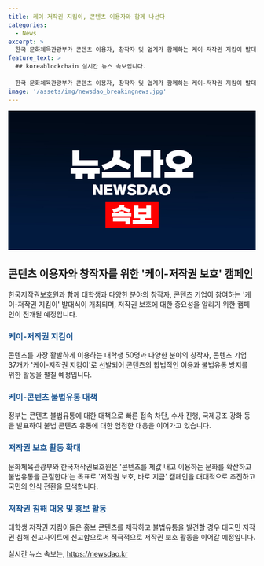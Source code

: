 ```yaml
---
title: 케이-저작권 지킴이, 콘텐츠 이용자와 함께 나선다
categories:
  - News
excerpt: >
  한국 문화체육관광부가 콘텐츠 이용자, 창작자 및 업계가 함께하는 케이-저작권 지킴이 발대식을 통해 저작권 보호 활동에 앞장선다. 대학생과 각 분야의 창작자, 콘텐츠 기업 등으로 구성된 이들은 불법 콘텐츠 유통에 대응하고 국민의 저작권 보호 인식을 높이기 위해 다양한 활동을 펼치고 있다. 또한, 케이-콘텐츠의 세계적 확산에 대응하기 위해 국내외에서의 저작권 보호 활동을 더욱 강화할 계획이다. 저작물을 이용할 때 정당한 대가를 지불하는 것이 당연한데, 케이-저작권 지킴이가 이를 위해 앞장서 주길 바란다고 문체부 장관은 강조했다. (문의: 문화체육관광부 저작권국 저작권보호과)
feature_text: >
  ## koreablockchain 실시간 뉴스 속보입니다.

  한국 문화체육관광부가 콘텐츠 이용자, 창작자 및 업계가 함께하는 케이-저작권 지킴이 발대식을 통해 저작권 보호 활동에 앞장선다. 대학생과 각 분야의 창작자, 콘텐츠 기업 등으로 구성된 이들은 불법 콘텐츠 유통에 대응하고 국민의 저작권 보호 인식을 높이기 위해 다양한 활동을 펼치고 있다. 또한, 케이-콘텐츠의 세계적 확산에 대응하기 위해 국내외에서의 저작권 보호 활동을 더욱 강화할 계획이다. 저작물을 이용할 때 정당한 대가를 지불하는 것이 당연한데, 케이-저작권 지킴이가 이를 위해 앞장서 주길 바란다고 문체부 장관은 강조했다. (문의: 문화체육관광부 저작권국 저작권보호과)
image: '/assets/img/newsdao_breakingnews.jpg'
---
```


<p><img src="/assets/img/newsdao_breakingnews.jpg" alt="koreablockchain 속보" /></p>

<h2 data-ke-size="size26">콘텐츠 이용자와 창작자를 위한 '케이-저작권 보호' 캠페인</h2>

<p data-ke-size="size16">한국저작권보호원과 함께 대학생과 다양한 분야의 창작자, 콘텐츠 기업이 참여하는 '케이-저작권 지킴이' 발대식이 개최되며, 저작권 보호에 대한 중요성을 알리기 위한 캠페인이 전개될 예정입니다.</p>

<h3><b><span style="color: #1a5490;">케이-저작권 지킴이</span></b></h3>

<p data-ke-size="size16">콘텐츠를 가장 활발하게 이용하는 대학생 50명과 다양한 분야의 창작자, 콘텐츠 기업 37개가 '케이-저작권 지킴이'로 선발되어 콘텐츠의 합법적인 이용과 불법유통 방지를 위한 활동을 펼칠 예정입니다.</p>

<h3><b><span style="color: #1a5490;">케이-콘텐츠 불법유통 대책</span></b></h3>

<p data-ke-size="size16">정부는 콘텐츠 불법유통에 대한 대책으로 빠른 접속 차단, 수사 진행, 국제공조 강화 등을 발표하여 불법 콘텐츠 유통에 대한 엄정한 대응을 이어가고 있습니다.</p>

<h3><b><span style="color: #1a5490;">저작권 보호 활동 확대</span></b></h3>

<p data-ke-size="size16">문화체육관광부와 한국저작권보호원은 '콘텐츠를 제값 내고 이용하는 문화를 확산하고 불법유통을 근절한다'는 목표로 '저작권 보호, 바로 지금' 캠페인을 대대적으로 추진하고 국민의 인식 전환을 모색합니다.</p>

<h3><b><span style="color: #1a5490;">저작권 침해 대응 및 홍보 활동</span></b></h3>

<p data-ke-size="size16">대학생 저작권 지킴이들은 홍보 콘텐츠를 제작하고 불법유통을 발견할 경우 대국민 저작권 침해 신고사이트에 신고함으로써 적극적으로 저작권 보호 활동을 이어갈 예정입니다.</p>
실시간 뉴스 속보는, <a href="https://newsdao.kr" rel="dofollow">https://newsdao.kr</a>


